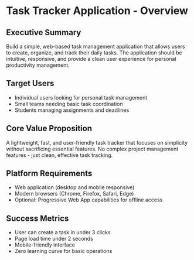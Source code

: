 # Task Tracker Application - Overview

<!-- Final test run with git config fix -->

## Executive Summary
Build a simple, web-based task management application that allows users to create, organize, and track their daily tasks. The application should be intuitive, responsive, and provide a clean user experience for personal productivity management.

## Target Users
- Individual users looking for personal task management
- Small teams needing basic task coordination
- Students managing assignments and deadlines

## Core Value Proposition
A lightweight, fast, and user-friendly task tracker that focuses on simplicity without sacrificing essential features. No complex project management features - just clean, effective task tracking.

## Platform Requirements
- Web application (desktop and mobile responsive)
- Modern browsers (Chrome, Firefox, Safari, Edge)
- Optional: Progressive Web App capabilities for offline access

## Success Metrics
- User can create a task in under 3 clicks
- Page load time under 2 seconds
- Mobile-friendly interface
- Zero learning curve for basic operations